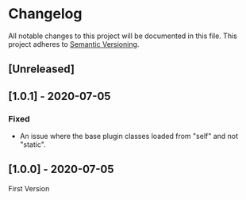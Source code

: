 # Changelog

All notable changes to this project will be documented in this file. This project adheres to [Semantic Versioning](https://semver.org/spec/v2.0.0.html).

## [Unreleased]


## [1.0.1] - 2020-07-05

### Fixed
- An issue where the base plugin classes loaded from "self" and not "static".

## [1.0.0] - 2020-07-05
First Version